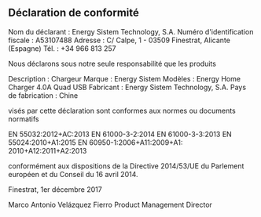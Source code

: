## Déclaration de conformité

Nom du déclarant : Energy Sistem Technology, S.A. Numéro d'identification fiscale : A53107488
Adresse : C/ Calpe, 1 - 03509 Finestrat, Alicante (Espagne)
Tél. : +34 966 813 257

Nous déclarons sous notre seule responsabilité que les produits

Description : Chargeur
Marque : Energy Sistem
Modèles : Energy Home Charger 4.0A Quad USB
Fabricant : Energy Sistem Technology, S.A.
Pays de fabrication : Chine

visés par cette déclaration sont conformes aux normes ou documents normatifs

EN 55032:2012+AC:2013
EN 61000-3-2:2014
EN 61000-3-3:2013
EN 55024:2010+A1:2015
EN 60950-1:2006+A11:2009+A1:
2010+A12:2011+A2:2013

conformément aux dispositions de la Directive 2014/53/UE du Parlement européen et du Conseil du 16 avril 2014.

Finestrat, 1er décembre 2017

Marco Antonio Velázquez Fierro
Product Management Director
